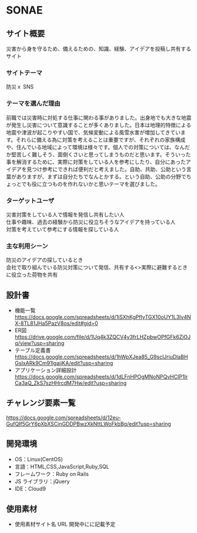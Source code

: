 # SONAE

## サイト概要

災害から身を守るため、備えるための、知識、経験、アイデアを投稿し共有するサイト

### サイトテーマ

防災ｘ SNS

### テーマを選んだ理由

前職では災害時に対処する仕事に関わる事がありました。出身地でも大きな地震が発生し災害について意識することが多くありました。日本は地理的特徴による地震や津波が起こりやすい国で、気候変動による風雪水害が増加してきています。それらに備える為に対策を考えることは重要ですが、それぞれの家族構成や、住んでいる地域によって環境は様々です。個人での対策については、なんだか堅苦しく難しそう、面倒くさいと思ってしまうものだと思います。そういった事を解消するために、実際に対策をしている人を参考にしたり、自分にあったアイデアを見つけ参考にできれば便利だと考えました。自助、共助、公助という言葉がありますが、まずは自分たちでなんとかする。という自助、公助の分野でちょっとでも役に立つものを作れないかと思いテーマを選びました。

### ターゲットユーザ

災害対策をしている人で情報を発信し共有したい人<br>仕事や趣味、過去の経験から防災に役立ちそうなアイデアを持っている人<br>対策を考えていて参考にする情報を探している人

### 主な利用シーン

防災のアイデアの探しているとき<br>会社で取り組んでいる防災対策について発信、共有する<>実際に避難するときに役立った荷物を共有

## 設計書

- 機能一覧  https://docs.google.com/spreadsheets/d/1iSXhKgPfIyTGX10oUY1L3Iv4NX-8TL81JHa5PazV8os/edit#gid=0
- ER図  https://drive.google.com/file/d/1Uq4k3ZQCV4y3frLHZpbwOPfGFk6ZiOJq/view?usp=sharing
- テーブル定義書  https://docs.google.com/spreadsheets/d/1hWpXJea85_G9sclJriuDlaBHGsIxARk9Cm91lgaijKA/edit?usp=sharing
- アプリケーション詳細設計  https://docs.google.com/spreadsheets/d/1dLFnHPOgMNoNPQvHCIP1IrCa3aQ_ZkS7szHHrcdM7Hw/edit?usp=sharing

## チャレンジ要素一覧

https://docs.google.com/spreadsheets/d/12eu-GufQIf5GrY6pXbXSCinGDDPBwzXkNttLWoFkbBg/edit?usp=sharing

## 開発環境

- OS：Linux(CentOS)
- 言語：HTML,CSS,JavaScript,Ruby,SQL
- フレームワーク：Ruby on Rails
- JS ライブラリ：jQuery
- IDE：Cloud9

## 使用素材

- 使用素材サイト名 URL 開発中にに記載予定

